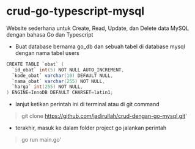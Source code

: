 # crud-go-typescript-mysql

Website sederhana untuk Create, Read, Update, dan Delete data MySQL dengan bahasa Go dan Typescript

- Buat database bernama go_db dan sebuah tabel di database mysql dengan nama tabel users

```java
CREATE TABLE `obat` (
  `id_obat` int(5) NOT NULL AUTO_INCREMENT,
  `kode_obat` varchar(10) DEFAULT NULL,
  `nama_obat` varchar(255) NOT NULL,
  `harga` int(255) NOT NULL,
) ENGINE=InnoDB DEFAULT CHARSET=latin1;
```

- lanjut ketikan perintah ini di terminal atau di git command
> git clone https://github.com/jadirullah/crud-dengan-go-mysql.git'
- terakhir, masuk ke dalam folder project go jalankan perintah
> go run main.go'
